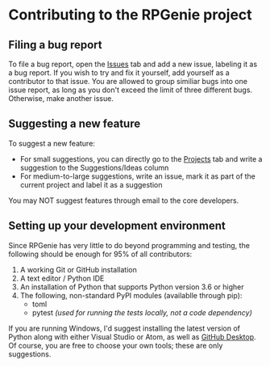 Contributing to the RPGenie project
===================================

Filing a bug report
-------------------

To file a bug report, open the [Issues](https://github.com/Diapolo10/RPGenie/issues) tab and add a new issue, labeling it as a bug report.
If you wish to try and fix it yourself, add yourself as a contributor to that issue. You are allowed to group similiar bugs into one issue report, as long as you don't exceed the limit of three different bugs. Otherwise, make another issue.

Suggesting a new feature
------------------------

To suggest a new feature:
 * For small suggestions, you can directly go to the [Projects](https://github.com/Diapolo10/RPGenie/projects) tab and write a suggestion to the Suggestions/Ideas column
 * For medium-to-large suggestions, write an issue, mark it as part of the current project and label it as a suggestion
 
 You may NOT suggest features through email to the core developers.
 
 Setting up your development environment
 ---------------------------------------
 
 Since RPGenie has very little to do beyond programming and testing, the following should be enough for 95% of all contributors:
  1. A working Git or GitHub installation
  2. A text editor / Python IDE
  3. An installation of Python that supports Python version 3.6 or higher
  4. The following, non-standard PyPI modules (availablle through pip):
      * toml
      * pytest *(used for running the tests locally, not a code dependency)*

If you are running Windows, I'd suggest installing the latest version of Python along with either Visual Studio or Atom, as well as [GitHub Desktop](https://desktop.github.com/). Of course, you are free to choose your own tools; these are only suggestions.

